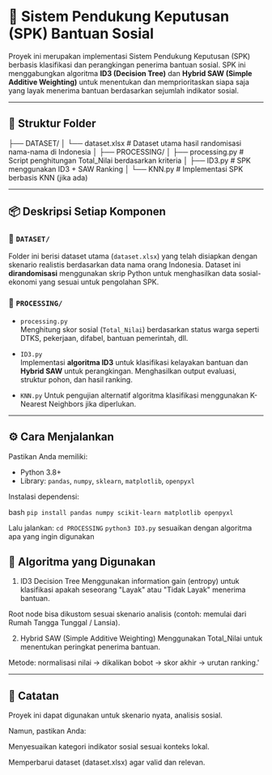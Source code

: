# 🎯 Sistem Pendukung Keputusan (SPK) Bantuan Sosial

Proyek ini merupakan implementasi Sistem Pendukung Keputusan (SPK) berbasis klasifikasi dan perangkingan penerima bantuan sosial. SPK ini menggabungkan algoritma **ID3 (Decision Tree)** dan **Hybrid SAW (Simple Additive Weighting)** untuk menentukan dan memprioritaskan siapa saja yang layak menerima bantuan berdasarkan sejumlah indikator sosial.

---

## 📁 Struktur Folder

├── DATASET/
│ └── dataset.xlsx # Dataset utama hasil randomisasi nama-nama di Indonesia
│
├── PROCESSING/
│ ├── processing.py # Script penghitungan Total_Nilai berdasarkan kriteria
│ ├── ID3.py # SPK menggunakan ID3 + SAW Ranking
│ └── KNN.py # Implementasi SPK berbasis KNN (jika ada)


---

## 📦 Deskripsi Setiap Komponen

### 📌 `DATASET/`
Folder ini berisi dataset utama (`dataset.xlsx`) yang telah disiapkan dengan skenario realistis berdasarkan data nama orang Indonesia. Dataset ini **dirandomisasi** menggunakan skrip Python untuk menghasilkan data sosial-ekonomi yang sesuai untuk pengolahan SPK.

### 📌 `PROCESSING/`

- `processing.py`  
  Menghitung skor sosial (`Total_Nilai`) berdasarkan status warga seperti DTKS, pekerjaan, difabel, bantuan pemerintah, dll.

- `ID3.py`  
  Implementasi **algoritma ID3** untuk klasifikasi kelayakan bantuan dan **Hybrid SAW** untuk perangkingan. Menghasilkan output evaluasi, struktur pohon, dan hasil ranking.

- `KNN.py` 
   Untuk pengujian alternatif algoritma klasifikasi menggunakan K-Nearest Neighbors jika diperlukan.

---

## ⚙️ Cara Menjalankan

Pastikan Anda memiliki:
- Python 3.8+
- Library: `pandas`, `numpy`, `sklearn`, `matplotlib`, `openpyxl`

Instalasi dependensi:

bash
`pip install pandas numpy scikit-learn matplotlib openpyxl`

Lalu jalankan:
`cd PROCESSING`
`python3 ID3.py` sesuaikan dengan algoritma apa yang ingin digunakan

## 🧠 Algoritma yang Digunakan
1. ID3 Decision Tree
Menggunakan information gain (entropy) untuk klasifikasi apakah seseorang "Layak" atau "Tidak Layak" menerima bantuan.

Root node bisa dikustom sesuai skenario analisis (contoh: memulai dari Rumah Tangga Tunggal / Lansia).

2. Hybrid SAW (Simple Additive Weighting)
Menggunakan Total_Nilai untuk menentukan peringkat penerima bantuan.

Metode: normalisasi nilai → dikalikan bobot → skor akhir → urutan ranking.'

---

## 📌 Catatan
Proyek ini dapat digunakan untuk skenario nyata, analisis sosial.

Namun, pastikan Anda:

Menyesuaikan kategori indikator sosial sesuai konteks lokal.

Memperbarui dataset (dataset.xlsx) agar valid dan relevan.



